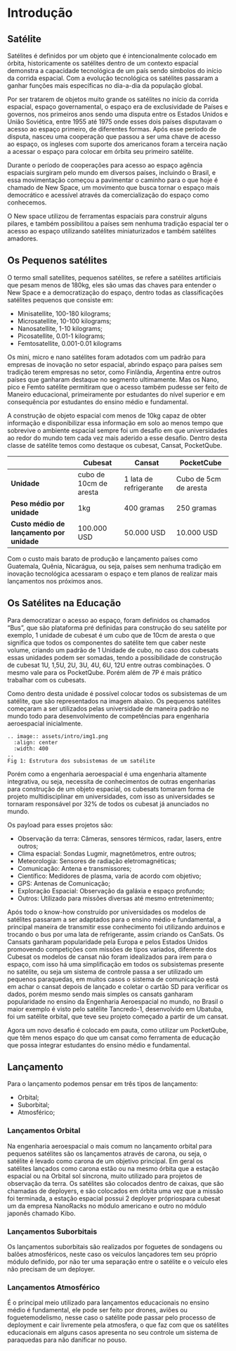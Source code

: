 # Introdução

## Satélite

Satélites é definidos por um objeto que é intencionalmente colocado em órbita,
historicamente os satélites dentro de um contexto espacial demonstra a capacidade tecnológica de um país sendo símbolos do início da corrida espacial.
Com a evolução tecnológica os satélites passaram a ganhar funções mais específicas no dia-a-dia da população global.

Por ser tratarem de objetos muito grande os satélites no início da corrida espacial,
espaço governamental, o espaço era de exclusividade de Países e governos, nos primeiros anos
sendo uma disputa entre os Estados Unidos e União Soviética, entre 1955 até 1975 onde esses
dois países disputavam o acesso ao espaço primeiro, de diferentes formas. Após esse período
de disputa, nasceu uma cooperação que passou a ser uma chave de acesso ao espaço, os
ingleses com suporte dos americanos foram a terceira nação a acessar o espaço para colocar
em órbita seu primeiro satélite.

Durante o período de cooperações para acesso ao espaço agência espaciais surgiram
pelo mundo em diversos países, incluindo o Brasil, e essa movimentação começou a pavimentar
o caminho para o que hoje é chamado de New Space, um movimento que busca tornar o espaço
mais democrático e acessível através da comercialização do espaço como conhecemos.

O New space utilizou de ferramentas espaciais para construir alguns pilares, e também
possibilitou a países sem nenhuma tradição espacial ter o acesso ao espaço utilizando satélites
miniaturizados e também satélites amadores.

## Os Pequenos satélites

O termo small satellites, pequenos satélites, se refere a satélites artificiais que pesam
menos de 180kg, eles são umas das chaves para entender o New Space e a democratização do
espaço, dentro todas as classificações satélites pequenos que consiste em:

- Minisatellite, 100-180 kilograms;
- Microsatellite, 10-100 kilograms;
- Nanosatellite, 1-10 kilograms;
- Picosatellite, 0.01-1 kilograms;
- Femtosatellite, 0.001-0.01 kilograms

Os mini, micro e nano satélites foram adotados com um padrão para empresas de
inovação no setor espacial, abrindo espaço para países sem tradição terem empresas no setor,
como Finlândia, Argentina entre outros países que ganharam destaque no segmento
ultimamente. Mas os Nano, pico e Femto satélite permitiram que o acesso também pudesse ser
feito de Maneiro educacional, primeiramente por estudantes do nível superior e em
consequência por estudantes do ensino médio e fundamental.

A construção de objeto espacial com menos de 10kg capaz de obter informação e
disponibilizar essa informação em solo ao menos tempo que sobrevive o ambiente espacial
sempre foi um desafio em que universidades ao redor do mundo tem cada vez mais aderido a
esse desafio. Dentro desta classe de satélite temos como destaque os cubesat, Cansat,
PocketQube.



|                | Cubesat        | Cansat         | PocketCube     |
|-|-|-|-|
| **Unidade**    | cubo de 10cm de aresta    | 1 lata de refrigerante      | Cubo de 5cm de aresta |
| **Peso médio por unidade**   | 1kg            | 400 gramas     | 250 gramas     |
| **Custo médio de lançamento por unidade** | 100.000 USD    | 50.000 USD     | 10.000 USD     |

Com o custo mais barato de produção e lançamento países como Guatemala, Quênia,
Nicarágua, ou seja, países sem nenhuma tradição em inovação tecnológica acessaram o espaço
e tem planos de realizar mais lançamentos nos próximos anos.

## Os Satélites na Educação

Para democratizar o acesso ao espaço, foram definidos os chamados “Bus”, que são
plataforma pré definidas para construção do seu satélite por exemplo, 1 unidade de cubesat é
um cubo que de 10cm de aresta o que significa que todos os componentes do satélite tem que
caber neste volume, criando um padrão de 1 Unidade de cubo, no caso dos cubesats essas
unidades podem ser somadas, tendo a possibilidade de construção de cubesat 1U, 1,5U, 2U, 3U,
4U, 6U, 12U entre outras combinações. O mesmo vale para os PocketQube. Porém além de 7P é
mais prático trabalhar com os cubesats.

Como dentro desta unidade é possível colocar todos os subsistemas de um satélite, que
são representados na imagem abaixo. Os pequenos satélites começaram a ser utilizados pelas
universidade de maneira padrão no mundo todo para desenvolvimento de competências para
engenharia aeroespacial inicialmente.

```eval_rst
.. image:: assets/intro/img1.png
  :align: center
  :width: 400
..
Fig 1: Estrutura dos subsistemas de um satélite

```

Porém como a engenharia aeroespacial é uma engenharia altamente integrativa, ou seja,
necessita de conhecimentos de outras engenharias para construção de um objeto espacial, os
cubesats tomaram forma de projeto multidisciplinar em universidades, com isso as universidades
se tornaram responsável por 32% de todos os cubesat já anunciados no mundo.

Os payload para esses projetos são:
- Observação da terra: Câmeras, sensores térmicos, radar, lasers, entre outros;
- Clima espacial: Sondas Lugmir, magnetômetros, entre outros;
- Meteorologia: Sensores de radiação eletromagnéticas;
- Comunicação: Antena e transmissores;
- Científico: Medidores de plasma, varia de acordo com objetivo;
- GPS: Antenas de Comunicação;
- Exploração Espacial: Observação da galáxia e espaço profundo;
- Outros: Utilizado para missões diversas até mesmo entretenimento;

Após todo o know-how construído por universidades os modelos de satélites passaram a
ser adaptados para o ensino médio e fundamental, a principal maneira de transmitir esse
conhecimento foi utilizando arduinos e trocando o bus por uma lata de refrigerante, assim
criando os CanSats. Os Cansats ganharam popularidade pela Europa e pelos Estados Unidos
promovendo competições com missões de tipos variados, diferente dos Cubesat os modelos de
cansat não foram idealizados para irem para o espaço, com isso há uma simplificação em todos
os subsistemas presente no satélite, ou seja um sistema de controle passa a ser utilizado um
pequenos paraquedas, em muitos casos o sistema de comunicação está em achar o cansat
depois de lançado e coletar o cartão SD para verificar os dados, porém mesmo sendo mais
simples os cansats ganharam popularidade no ensino da Engenharia Aeroespacial no mundo, no
Brasil o maior exemplo é visto pelo satélite Tancredo-1, desenvolvido em Ubatuba, foi um satélite
orbital, que teve seu projeto começado a partir de um cansat.

Agora um novo desafio é colocado em pauta, como utilizar um PocketQube, que têm
menos espaço do que um cansat como ferramenta de educação que possa integrar estudantes
do ensino médio e fundamental.

## Lançamento
Para o lançamento podemos pensar em três tipos de lançamento:
* Orbital;
* Suborbital;
* Atmosférico;


### Lançamentos Orbital
Na engenharia aeroespacial o mais comum no lançamento orbital para pequenos
satélites são os lançamentos através de carona, ou seja, o satélite é levado como carona de um
objetivo principal. Em geral os satélites lançados como carona estão ou na mesmo órbita que a
estação espacial ou na Orbital sol síncrona, muito utilizado para projetos de observação da terra.
Os satélites são colocados dentro de caixas, que são chamadas de deployers, e são colocados
em órbita uma vez que a missão foi terminada, a estação espacial possui 2 deployer própriospara cubesat um da empresa NanoRacks no módulo americano e outro no módulo japonês
chamado Kibo.

### Lançamentos Suborbitais
Os lançamentos suborbitais são realizados por foguetes de sondagens ou balões
atmosféricos, neste caso os veículos lançadores tem seu próprio módulo definido, por não ter
uma separação entre o satélite e o veículo eles não precisam de um deployer.

### Lançamentos Atmosférico
É o principal meio utilizado para lançamentos educacionais no ensino médio é
fundamental, ele pode ser feito por drones, aviões ou foguetemodelismo, nesse caso o satélite
pode passar pelo processo de deployment e cair livremente pela atmosfera, o que faz com que
os satélites educacionais em alguns casos apresenta no seu controle um sistema de paraquedas
para não danificar no pouso.
